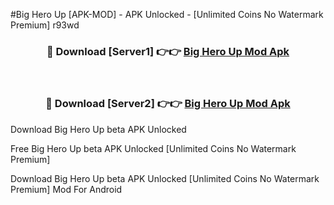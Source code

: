 #Big Hero Up [APK-MOD] - APK Unlocked - [Unlimited Coins No Watermark Premium] r93wd



<div align="center">

<h3>🔴 Download [Server1] 👉👉 <a href="https://momento.my/?title=Big_Hero_Up">Big Hero Up Mod Apk</a></h3><br>

<h3>🔴 Download [Server2] 👉👉 <a href="https://momento.my/?title=Big_Hero_Up">Big Hero Up Mod Apk</a></h3>
</div>



Download Big Hero Up beta APK Unlocked

Free Big Hero Up beta APK Unlocked [Unlimited Coins No Watermark Premium]

Download Big Hero Up beta APK Unlocked [Unlimited Coins No Watermark Premium] Mod For Android
